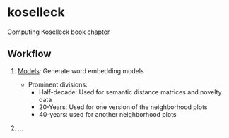# koselleck
Computing Koselleck book chapter


## Workflow

1. [Models](koselleck/models.ipynb): Generate word embedding models
    * Prominent divisions:
        * Half-decade: Used for semantic distance matrices and novelty data
        * 20-Years: Used for one version of the neighborhood plots
        * 40-years: used for another neighborhood plots

2. ...